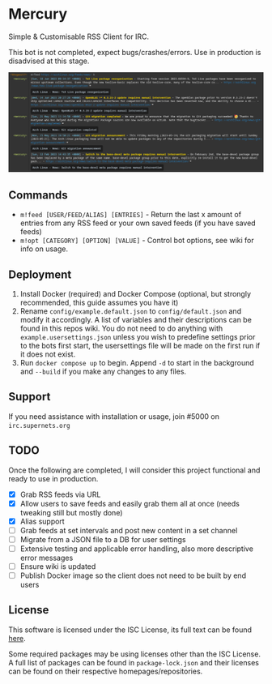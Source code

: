 # Mercury

Simple & Customisable RSS Client for IRC.

This bot is not completed, expect bugs/crashes/errors. Use in production is disadvised at this stage.

![m!feed Example](/.screens/1.png?raw=true "m!feed Example")

## Commands

- `m!feed [USER/FEED/ALIAS] [ENTRIES]` - Return the last x amount of entries from any RSS feed or your own saved feeds (if you have saved feeds)
- `m!opt [CATEGORY] [OPTION] [VALUE]` - Control bot options, see wiki for info on usage.

## Deployment

1. Install Docker (required) and Docker Compose (optional, but strongly recommended, this guide assumes you have it)
2. Rename `config/example.default.json` to `config/default.json` and modify it accordingly. A list of variables and their descriptions can be found in this repos wiki. You do not need to do anything with `example.usersettings.json` unless you wish to predefine settings prior to the bots first start, the usersettings file will be made on the first run if it does not exist.
3. Run `docker compose up` to begin. Append `-d` to start in the background and `--build` if you make any changes to any files.

## Support

If you need assistance with installation or usage, join #5000 on `irc.supernets.org`

## TODO

Once the following are completed, I will consider this project functional and ready to use in production.

- [x] Grab RSS feeds via URL
- [x] Allow users to save feeds and easily grab them all at once (needs tweaking still but mostly done)
- [x] Alias support
- [ ] Grab feeds at set intervals and post new content in a set channel
- [ ] Migrate from a JSON file to a DB for user settings
- [ ] Extensive testing and applicable error handling, also more descriptive error messages
- [ ] Ensure wiki is updated
- [ ] Publish Docker image so the client does not need to be built by end users
## License

This software is licensed under the ISC License, its full text can be found [here](/LICENSE).

Some required packages may be using licenses other than the ISC License. A full 
list of packages can be found in `package-lock.json` and their licenses can be 
found on their respective homepages/repositories.
